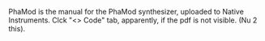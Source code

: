 PhaMod is the manual for the PhaMod synthesizer, uploaded to Native Instruments.
Clck "<> Code" tab, apparently, if the pdf is not visible. (Nu 2 this).

